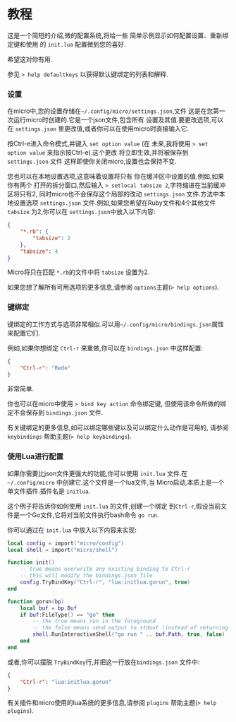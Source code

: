 # 教程

这是一个简短的介绍,微的配置系统,将给一些
简单示例显示如何配置设置、重新绑定键和使用
的 `init.lua` 配置微到您的喜好.

希望这对你有用.

参见 `> help defaultkeys` 以获得默认键绑定的列表和解释.

### 设置

在micro中,您的设置存储在`~/.config/micro/settings.json`,文件
这是在您第一次运行micro时创建的.它是一个json文件,包含所有
设置及其值.要更改选项,可以在 `settings.json` 里更改值,或者你可以在使用micro时直接输入它.

按Ctrl-e进入命令模式,并键入 `set option value` (在
未来,我将使用 `> set option value` 来指示按Ctrl-e).这个更改
将立即生效,并将被保存到 `settings.json` 文件
这样即使你关闭micro,设置也会保持不变.

您也可以在本地设置选项,这意味着设置将只有
你在缓冲区中设置的值.例如,如果你有两个
打开的拆分窗口,然后输入 `> setlocal tabsize 2`,字符缩进在当前缓冲区将只有2,
同时micro也不会保存这个局部的改动 `settings.json` 文件.方法中本地设置选项
`settings.json` 文件.例如,如果您希望在Ruby文件和4个其他文件 `tabsize` 为2,你可以在
`settings.json`中放入以下内容:

```json
{
    "*.rb": {
        "tabsize": 2
    },
    "tabsize": 4
}
```

Micro将只在匹配 `*.rb`的文件中将 `tabsize` 设置为2.

如果您想了解所有可用选项的更多信息,请参阅
`options`主题(`> help options`).

### 键绑定

键绑定的工作方式与选项非常相似.可以用`~/.config/micro/bindings.json`属性来配置它们.

例如,如果你想绑定 `Ctrl-r` 来重做,你可以在 `bindings.json` 中这样配置:

```json
{
    "Ctrl-r": "Redo"
}
```

非常简单.

你也可以在micro中使用 `> bind key action` 命令绑定键,
但使用该命令所做的绑定不会保存到 `bindings.json` 文件.

有关键绑定的更多信息,如可以绑定哪些键以及可以绑定什么动作是可用的,
请参阅 `keybindings` 帮助主题(`> help keybindings`).

### 使用Lua进行配置

如果你需要比json文件更强大的功能,你可以使用 `init.lua` 
文件.在 `~/.config/micro` 中创建它.这个文件是一个lua文件,当
Micro启动,本质上是一个单文件插件.插件名是 `initlua`.

这个例子将告诉你如何使用 `init.lua` 的文件,创建一个绑定
到`Ctrl-r`,假设当前文件是一个Go文件,它将对当前文件执行bash命令 `go run`.

你可以通过在 `init.lua` 中放入以下内容来实现:

```lua
local config = import("micro/config")
local shell = import("micro/shell")

function init()
    -- true means overwrite any existing binding to Ctrl-r
    -- this will modify the bindings.json file
    config.TryBindKey("Ctrl-r", "lua:initlua.gorun", true)
end

function gorun(bp)
    local buf = bp.Buf
    if buf:FileType() == "go" then
        -- the true means run in the foreground
        -- the false means send output to stdout (instead of returning it)
        shell.RunInteractiveShell("go run " .. buf.Path, true, false)
    end
end
```

或者,你可以摆脱 `TryBindKey`行,并把这一行放在`bindings.json` 文件中:

```json
{
    "Ctrl-r": "lua:initlua.gorun"
}
```

有关插件和micro使用的lua系统的更多信息,请参阅
`plugins` 帮助主题(`> help plugins`).